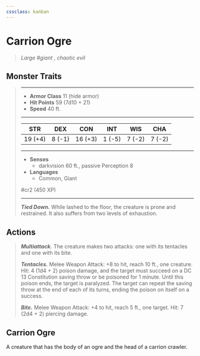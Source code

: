 ```yaml
---
cssclass: kanban
---
```


# Carrion Ogre
>*Large #giant , chaotic evil*
## Monster Traits
>___
>- **Armor Class** 11 (hide armor)
>- **Hit Points** 59 (7d10 + 21)
>- **Speed** 40 ft.
>___
>|STR|DEX|CON|INT|WIS|CHA|
>|:---:|:---:|:---:|:---:|:---:|:---:|
>|19 (+4)|8 (-1)|16 (+3)|1 (-5)|7 (-2)|7 (-2)|
>___
>- **Senses**
>	 - darkvision 60 ft., passive Perception 8
>- **Languages**
>	 - Common, Giant
>
> #cr2 (450 XP)
>___
>***Tied Down.*** While lashed to the floor, the creature is prone and restrained. It also suffers from two levels of exhaustion.  
>
## Actions
>***Multiattack.*** The creature makes two attacks: one with its tentacles and one with its bite.  
>
>***Tentacles.*** Melee Weapon Attack: +8 to hit, reach 10 ft., one creature. Hit: 4 (1d4 + 2) poison damage, and the target must succeed on a DC 13 Constitution saving throw or be poisoned for 1 minute. Until this poison ends, the target is paralyzed. The target can repeat the saving throw at the end of each of its turns, ending the poison on itself on a success.  
>
>***Bite.*** Melee Weapon Attack: +4 to hit, reach 5 ft., one target. Hit: 7 (2d4 + 2) piercing damage.
## Carrion Ogre
A creature that has the body of an ogre and the head of a carrion crawler.